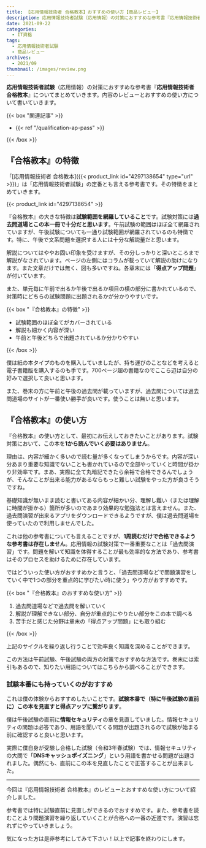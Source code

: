 ```yaml
---
title: 【応用情報技術者 合格教本】おすすめの使い方【商品レビュー】
description: 応用情報技術者試験（応用情報）の対策におすすめな参考書『応用情報技術者 合格教本』についてまとめていきます。内容のレビューとおすすめの使い方について書いていきます。
date: 2021-09-22
categories: 
  - IT資格
tags: 
  - 応用情報技術者試験
  - 商品レビュー
archives: 
  - 2021/09
thumbnail: /images/review.png
---
```


**応用情報技術者試験**（応用情報）の対策におすすめな参考書『**応用情報技術者 合格教本**』についてまとめていきます。内容のレビューとおすすめの使い方について書いていきます。

{{< box "関連記事" >}}
<ul>
<li>{{< ref "/qualification-ap-pass" >}}</li>
</ul>
{{< /box >}}

## 『合格教本』の特徴

「[応用情報技術者 合格教本]({{< product_link id="4297138654" type="url" >}})」は「応用情報技術者試験」の定番とも言える参考書です。その特徴をまとめていきます。

{{< product_link id="4297138654" >}}

『合格教本』の大きな特徴は**試験範囲を網羅していること**です。試験対策には**過去問道場とこの本一冊で十分だと思います**。午前試験の範囲はほぼ全て網羅されていますが、午後試験についても一通り試験範囲が網羅されているのも特徴です。特に、午後で文系問題を選択する人には十分な解説量だと思います。

解説についてはややお固い印象を受けますが、その分しっかりと深いところまで解説がなされています。ページの左側にはコラムが載っていて解説の助けになります。また文章だけでは無く、図も多いですね。各章末には「**得点アップ問題**」が付いています。

また、単元毎に午前で出るか午後で出るか項目の横の部分に書かれているので、対策時にどちらの試験問題に出題されるかが分かりやすいです。

{{< box "『合格教本』の特徴" >}}
<ul>
<li>試験範囲のほぼ全てがカバーされている</li>
<li>解説も細かく内容が深い</li>
<li>午前と午後どちらで出題されているか分かりやすい</li>
</ul>
{{< /box >}}

僕は紙の本タイプのものを購入していましたが、持ち運びのことなどを考えると電子書籍版を購入するのも手です。700ページ超の書籍なのでここら辺は自分の好みで選択して良いと思います。

また、巻末の方に午前と午後の過去問が載っていますが、過去問については過去問道場のサイトが一番使い勝手が良いです。使うことは無いと思います。

## 『合格教本』の使い方

『合格教本』の使い方として、最初にお伝えしておきたいことがあります。試験対策において、この本を**1から読んでいく必要はありません**。

理由は、内容が細かく多いので読む量が多くなってしまうからです。内容が深い分あまり重要な知識でないことも書かれているので全部やっていくと時間が掛かり非効率です。まあ、実際に全て丸暗記できたら余裕で合格できるんでしょうが、そんなことが出来る能力があるならもっと難しい試験をやった方が良さそうですね。

基礎知識が無いまま読むと書いてある内容が細かい分、理解し難い（または理解に時間が掛かる）箇所が多いのであまり効果的な勉強法とは言えません。また、過去問演習が出来るアプリをダウンロードできるようですが、僕は過去問道場を使っていたので利用しませんでした。

これは他の参考書についても言えることですが、**1周読むだけで合格できるような参考書は存在しません**。応用情報の試験対策で一番重要なことは「過去問演習」です。問題を解いて知識を体得することが最も効率的な方法であり、参考書はそのプロセスを助けるために存在しています。

ではどういった使い方がおすすめかと言うと、「過去問道場などで問題演習をしていく中で1つの部分を重点的に学びたい時に使う」やり方がおすすめです。

{{< box "『合格教本』のおすすめな使い方" >}}
<ol>
<li>過去問道場などで過去問を解いていく</li>
<li>解説が理解できない部分、自分が重点的にやりたい部分をこの本で調べる</li>
<li>苦手だと感じた分野は章末の「得点アップ問題」にも取り組む</li>
</ol>
{{< /box >}}

上記のサイクルを繰り返し行うことで効率良く知識を深めることができます。

この方法は午前試験、午後試験の両方の対策でおすすめな方法です。巻末には索引もあるので、知りたい用語についてはこちらから調べることができます。

### 試験本番にも持っていくのがおすすめ

これは僕の体験からおすすめしたいことです。**試験本番で（特に午後試験の直前に）この本を見直すと得点アップに繋がります**。

僕は午後試験の直前に**情報セキュリティ**の章を見直していました。情報セキュリティの問題は必答であり、用語を聞いてくる問題が出題されるので試験が始まる前に確認すると良いと思います。

実際に僕自身が受験し合格した試験（令和3年春試験）では、情報セキュリティの大問で「**DNSキャッシュポイズニング**」という用語を書かせる問題が出題されました。偶然にも、直前にこの本を見直したことで正答することが出来ました。

* * *

今回は『応用情報技術者 合格教本』のレビューとおすすめな使い方について紹介しました。

参考書では特に試験直前に見直しができるのでおすすめです。また、参考書を読むことより問題演習を繰り返していくことが合格への一番の近道です。演習は忘れずにやっていきましょう。

気になった方は是非参考にしてみて下さい！以上で記事を終わりにします。